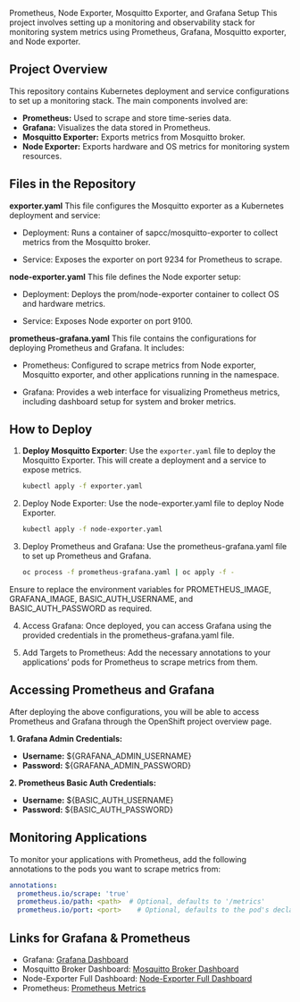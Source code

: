 Prometheus, Node Exporter, Mosquitto Exporter, and Grafana Setup
This project involves setting up a monitoring and observability stack for monitoring system metrics using Prometheus, Grafana, Mosquitto exporter, and Node exporter.

## Project Overview
This repository contains Kubernetes deployment and service configurations to set up a monitoring stack. The main components involved are:

- **Prometheus:** Used to scrape and store time-series data.
- **Grafana:** Visualizes the data stored in Prometheus.
- **Mosquitto Exporter:** Exports metrics from Mosquitto broker.
- **Node Exporter:** Exports hardware and OS metrics for monitoring system resources.

## Files in the Repository
**exporter.yaml**
This file configures the Mosquitto exporter as a Kubernetes deployment and service:

- Deployment: Runs a container of sapcc/mosquitto-exporter to collect metrics from the Mosquitto broker.
  
- Service: Exposes the exporter on port 9234 for Prometheus to scrape.
  
**node-exporter.yaml**
This file defines the Node exporter setup:

- Deployment: Deploys the prom/node-exporter container to collect OS and hardware metrics.
  
- Service: Exposes Node exporter on port 9100.
  
**prometheus-grafana.yaml**
This file contains the configurations for deploying Prometheus and Grafana. It includes:

- Prometheus: Configured to scrape metrics from Node exporter, Mosquitto exporter, and other applications running in the namespace.
  
- Grafana: Provides a web interface for visualizing Prometheus metrics, including dashboard setup for system and broker metrics.


## How to Deploy
1. **Deploy Mosquitto Exporter**:
   Use the `exporter.yaml` file to deploy the Mosquitto Exporter. This will create a deployment and a service to expose metrics.

   ```bash
   kubectl apply -f exporter.yaml
   ```
   
2. Deploy Node Exporter: Use the node-exporter.yaml file to deploy Node Exporter.
   ```bash
   kubectl apply -f node-exporter.yaml
   ```

3. Deploy Prometheus and Grafana: Use the prometheus-grafana.yaml file to set up Prometheus and Grafana.
   ```bash
   oc process -f prometheus-grafana.yaml | oc apply -f -
   ```
Ensure to replace the environment variables for PROMETHEUS_IMAGE, GRAFANA_IMAGE, BASIC_AUTH_USERNAME, and BASIC_AUTH_PASSWORD as required.

4. Access Grafana: Once deployed, you can access Grafana using the provided credentials in the prometheus-grafana.yaml file.

5. Add Targets to Prometheus: Add the necessary annotations to your applications’ pods for Prometheus to scrape metrics from them.

## Accessing Prometheus and Grafana
After deploying the above configurations, you will be able to access Prometheus and Grafana through the OpenShift project overview page.

**1. Grafana Admin Credentials:**

- **Username:** ${GRAFANA_ADMIN_USERNAME}
- **Password:** ${GRAFANA_ADMIN_PASSWORD}

**2. Prometheus Basic Auth Credentials:**

- **Username:** ${BASIC_AUTH_USERNAME}
- **Password:** ${BASIC_AUTH_PASSWORD}

## Monitoring Applications
To monitor your applications with Prometheus, add the following annotations to the pods you want to scrape metrics from:
```yaml
annotations:
  prometheus.io/scrape: 'true'
  prometheus.io/path: <path>  # Optional, defaults to '/metrics'
  prometheus.io/port: <port>    # Optional, defaults to the pod's declared port
```
## Links for Grafana & Prometheus
- Grafana: [Grafana Dashboard](https://grafana-route-t3testing.rahtiapp.fi/)
- Mosquitto Broker Dashboard: [Mosquitto Broker Dashboard](https://grafana-route-t3testing.rahtiapp.fi/d/wTMoiOPZka/mosquittobroker?orgId=1&refresh=5s)
- Node-Exporter Full Dashboard: [Node-Exporter Full Dashboard](https://grafana-route-t3testing.rahtiapp.fi/d/rYdddlPWk/node-exporter-full?orgId=1)
- Prometheus: [Prometheus Metrics](https://prometheus-route-t3testing.rahtiapp.fi/)


